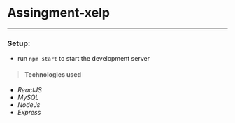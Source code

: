 # Assingment-xelp


---


### Setup:

- run `npm start` to start the development server

> #### Technologies used

- _ReactJS_
- _MySQL_
- _NodeJs_
- _Express_
